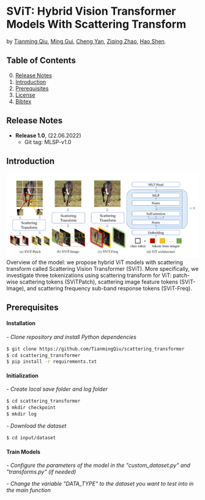 # SViT: Hybrid Vision Transformer Models With Scattering Transform

by [Tianming Qiu](https://github.com/TianmingQiu), [Ming Gui](https://github.com/mgui7), [Cheng Yan](https://github.com/ChengYan97), [Ziqing Zhao](https://github.com/ZiqingZhao), [Hao Shen](https://www.fortiss.org/forschung/projekte/detail/machine-learning-lab).

## Table of Contents
0. [Release Notes](#Release-Notes)
0. [Introduction](#introduction)
0. [Prerequisites](#Prerequisites)
0. [License](#License)
0. [Bibtex](#Bibtex)

## Release Notes
- **Release 1.0**, (22.06.2022)
    - Git tag: MLSP-v1.0


## Introduction
![image](SViT_framework.png)
Overview of the model: we propose hybrid ViT models with scattering transform called Scattering Vision Transformer (SViT). More specifically, we investigate three tokenizations using scattering transform for ViT: patch-wise scattering tokens (SViTPatch), scattering image feature tokens (SViT-Image), and scattering frequency sub-band response tokens (SViT-Freq). 

## Prerequisites

#### Installation

*- Clone repository and install Python dependencies*
```sh
$ git clone https://github.com/TianmingQiu/scattering_transformer
$ cd scattering_transformer
$ pip install -r requirements.txt 
```

#### Initialization

*- Create local save folder and log folder*
```sh
$ cd scattering_transformer
$ mkdir checkpoint
$ mkdir log
```

*- Download the dataset*
```sh
$ cd input/dataset
```

#### Train Models

*- Configure the parameters of the model in the "custom_dataset.py" and "transforms.py" (if needed)*


*- Change the variable "DATA_TYPE" to the dataset you want to test into in the main function*






